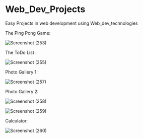 # Web_Dev_Projects
Easy Projects in web development using Web_dev_technologies

The Ping Pong Game: 

![Screenshot (253)](https://user-images.githubusercontent.com/71941738/147473343-d5a54c69-6cf2-4dad-8973-5b3e8d4ddb2f.png)

The ToDo List :

![Screenshot (255)](https://user-images.githubusercontent.com/71941738/147473596-9b404f54-84cd-4b6f-a8e9-2518c264bb49.png)

Photo Gallery 1:

![Screenshot (257)](https://user-images.githubusercontent.com/71941738/147473830-ba19be55-a58d-4129-80b5-aba2e99548ef.png)

Photo Gallery 2:

![Screenshot (258)](https://user-images.githubusercontent.com/71941738/147473859-507d4819-7653-4480-8e89-28aa39ab1443.png)

![Screenshot (259)](https://user-images.githubusercontent.com/71941738/147473860-3ff46e84-008b-471b-ad4c-1e036d198458.png)

Calculator: 

![Screenshot (260)](https://user-images.githubusercontent.com/71941738/147473988-c8382ddf-7190-4b59-9d47-c907ff524e07.png)
